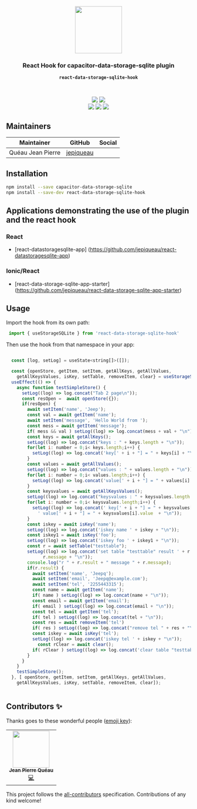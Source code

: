 <p align="center"><br><img src="https://avatars3.githubusercontent.com/u/16580653?v=4" width="128" height="128" /></p>

<h3 align="center">React Hook for capacitor-data-storage-sqlite plugin</h3>
<p align="center"><strong><code>react-data-storage-sqlite-hook</code></strong></p>
<br>
<p align="center">
    <img src="https://img.shields.io/maintenance/yes/2020?style=flat-square" />
    <a href="https://www.npmjs.com/package/react-data-storage-sqlite-hook"><img src="https://img.shields.io/npm/l/react-data-storage-sqlite-hook?style=flat-square" /></a>
<br>
  <a href="https://www.npmjs.com/package/react-data-storage-sqlite-hook"><img src="https://img.shields.io/npm/dw/react-data-storage-sqlite-hook?style=flat-square" /></a>
  <a href="https://www.npmjs.com/package/react-data-storage-sqlite-hook"><img src="https://img.shields.io/npm/v/react-data-storage-sqlite-hook?style=flat-square" /></a>
<!-- ALL-CONTRIBUTORS-BADGE:START - Do not remove or modify this section -->
<a href="#contributors-"><img src="https://img.shields.io/badge/all%20contributors-1-orange?style=flat-square" /></a>
<!-- ALL-CONTRIBUTORS-BADGE:END -->
</p>

## Maintainers

| Maintainer        | GitHub                                    | Social |
| ----------------- | ----------------------------------------- | ------ |
| Quéau Jean Pierre | [jepiqueau](https://github.com/jepiqueau) |        |



## Installation

```bash
npm install --save capacitor-data-storage-sqlite
npm install --save-dev react-data-storage-sqlite-hook
```

## Applications demonstrating the use of the plugin and the react hook

### React
 - [react-datastoragesqlite-app] (https://github.com/jepiqueau/react-datastoragesqlite-app)

### Ionic/React
 - [react-data-storage-sqlite-app-starter] (https://github.com/jepiqueau/react-data-storage-sqlite-app-starter)


## Usage
Import the hook from its own path:

```js
 import { useStorageSQLite } from 'react-data-storage-sqlite-hook'
```

Then use the hook from that namespace in your app:

```js

  const [log, setLog] = useState<string[]>([]);

  const {openStore, getItem, setItem, getAllKeys, getAllValues,
    getAllKeysValues, isKey, setTable, removeItem, clear} = useStorageSQLite();
  useEffect(() => {
    async function testSimpleStore() {
      setLog((log) => log.concat("Tab 2 page\n")); 
      const resOpen =  await openStore({});
      if(resOpen) {
        await setItem('name', 'Jeep');
        const val = await getItem('name');
        await setItem('message', 'Hello World from ');
        const mess = await getItem('message');
        if( mess && val ) setLog((log) => log.concat(mess + val + "\n")); 
        const keys = await getAllKeys();
        setLog((log) => log.concat("keys : " + keys.length + "\n"));
        for(let i: number = 0;i< keys.length;i++) {
          setLog((log) => log.concat('key[' + i + "] = " + keys[i] + "\n"));
        }
        const values = await getAllValues();
        setLog((log) => log.concat("values : " + values.length + "\n"));
        for(let i: number = 0;i< values.length;i++) {
          setLog((log) => log.concat('value[' + i + "] = " + values[i] + "\n"));
        }
        const keysvalues = await getAllKeysValues();
        setLog((log) => log.concat("keysvalues : " + keysvalues.length + "\n"));
        for(let i: number = 0;i< keysvalues.length;i++) {
          setLog((log) => log.concat(' key[' + i + "] = " + keysvalues[i].key +
            ' value[' + i + "] = " + keysvalues[i].value  + "\n"));
        }
        const iskey = await isKey('name');
        setLog((log) => log.concat('iskey name ' + iskey + "\n")); 
        const iskey1 = await isKey('foo');
        setLog((log) => log.concat('iskey foo ' + iskey1 + "\n")); 
        const r = await setTable("testtable");
        setLog((log) => log.concat('set table "testtable" result ' + r.result + " message " +
              r.message + "\n")); 
        console.log("r " + r.result + " message " + r.message);
        if(r.result) {
          await setItem('name', 'Jeepq');
          await setItem('email', 'Jeepq@example.com');
          await setItem('tel', '2255443315');
          const name = await getItem('name');
          if( name ) setLog((log) => log.concat(name + "\n")); 
          const email = await getItem('email');
          if( email ) setLog((log) => log.concat(email + "\n")); 
          const tel = await getItem('tel');
          if( tel ) setLog((log) => log.concat(tel + "\n")); 
          const res = await removeItem('tel')
          if( res ) setLog((log) => log.concat("remove tel " + res + "\n")); 
          const iskey = await isKey('tel');
          setLog((log) => log.concat('iskey tel ' + iskey + "\n")); 
            const rClear = await clear();
          if( rClear ) setLog((log) => log.concat('clear table "testtable" ' + res + "\n")); 
        }
      }
    }
    testSimpleStore();
  }, [ openStore, getItem, setItem, getAllKeys, getAllValues,
    getAllKeysValues, isKey, setTable, removeItem, clear]);   
  
```



## Contributors ✨

Thanks goes to these wonderful people ([emoji key](https://allcontributors.org/docs/en/emoji-key)):

<!-- ALL-CONTRIBUTORS-LIST:START - Do not remove or modify this section -->
<!-- prettier-ignore-start -->
<!-- markdownlint-disable -->
<table>
  <tr>
    <td align="center"><a href="https://github.com/jepiqueau"><img src="https://avatars3.githubusercontent.com/u/16580653?v=4" width="100px;" alt=""/><br /><sub><b>Jean Pierre Quéau</b></sub></a><br /><a href="https://github.com/jepiqueau/react-data-storage-sqlite-hook/commits?author=jepiqueau" title="Code">💻</a></td>
  </tr>
</table>

<!-- markdownlint-enable -->
<!-- prettier-ignore-end -->

<!-- ALL-CONTRIBUTORS-LIST:END -->

This project follows the [all-contributors](https://github.com/all-contributors/all-contributors) specification. Contributions of any kind welcome!


